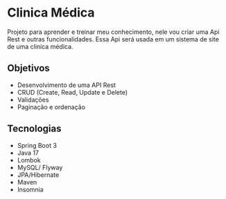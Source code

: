 # Clinica Médica

Projeto para aprender e treinar meu conhecimento, nele vou criar uma Api Rest e outras funcionalidades. Essa Api será usada em um sistema de site de uma clinica médica.

## Objetivos

- Desenvolvimento de uma API Rest
- CRUD (Create, Read, Update e Delete)
- Validações
- Paginação e ordenação


## Tecnologias

- Spring Boot 3
- Java 17
- Lombok
- MySQL/ Flyway
- JPA/Hibernate
- Maven
- Insomnia

